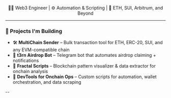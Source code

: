 <p align="center">
  🧑‍💻 Web3 Engineer | ⚙️ Automation & Scripting | 🔗 ETH, SUI, Arbitrum, and Beyond
</p>

---

### 🚧 Projects I'm Building
- 🛠️ **MultiChain Sender** – Bulk transaction tool for ETH, ERC-20, SUI, and any EVM-compatible chain
- 🤖 **t3rn Airdrop Bot** – Telegram bot that automates airdrop claiming + notifications
- 🧬 **Fractal Scripts** – Blockchain pattern visualizer & data extractor for onchain analysis
- 🧰 **DevTools for Onchain Ops** – Custom scripts for automation, wallet orchestration, and data scraping

--
